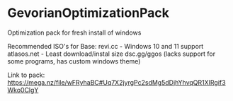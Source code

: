 # GevorianOptimizationPack
Optimization pack for fresh install of windows

Recommended ISO's for Base:
revi.cc - Windows 10 and 11 support
atlasos.net - Least download/instal size
dsc.gg/ggos (lacks support for some programs, has custom windows theme)


Link to pack:
https://mega.nz/file/wFRyhaBC#Uq7X2jyrgPc2sdMg5dDjhYhvqQR1XIRgif3Wko0ClgY
